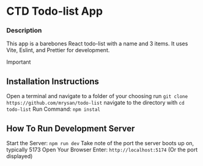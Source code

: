 # CTD Todo-list App

### Description

This app is a barebones React todo-list with a name and 3 items. It uses Vite, Eslint, and Prettier for development.

> [!IMPORTANT]
>
> ## Installation Instructions
>
> Open a terminal and navigate to a folder of your choosing
> run `git clone https://github.com/mrysan/todo-list`
> navigate to the directory with `cd todo-list`
> Run Command: `npm instal`
>
> ## How To Run Development Server
>
> Start the Server: `npm run dev`
> Take note of the port the server boots up on, typically 5173
> Open Your Browser
> Enter: `http://localhost:5174` (Or the port displayed)
